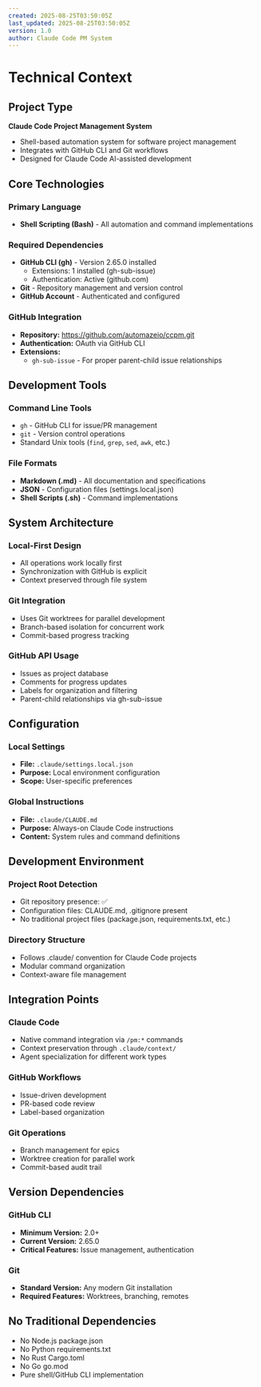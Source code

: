 ```yaml
---
created: 2025-08-25T03:50:05Z
last_updated: 2025-08-25T03:50:05Z
version: 1.0
author: Claude Code PM System
---
```


# Technical Context

## Project Type
**Claude Code Project Management System**
- Shell-based automation system for software project management
- Integrates with GitHub CLI and Git workflows
- Designed for Claude Code AI-assisted development

## Core Technologies

### Primary Language
- **Shell Scripting (Bash)** - All automation and command implementations

### Required Dependencies
- **GitHub CLI (gh)** - Version 2.65.0 installed
  - Extensions: 1 installed (gh-sub-issue)
  - Authentication: Active (github.com)
- **Git** - Repository management and version control
- **GitHub Account** - Authenticated and configured

### GitHub Integration
- **Repository:** https://github.com/automazeio/ccpm.git  
- **Authentication:** OAuth via GitHub CLI
- **Extensions:**
  - `gh-sub-issue` - For proper parent-child issue relationships

## Development Tools

### Command Line Tools
- `gh` - GitHub CLI for issue/PR management
- `git` - Version control operations
- Standard Unix tools (`find`, `grep`, `sed`, `awk`, etc.)

### File Formats
- **Markdown (.md)** - All documentation and specifications
- **JSON** - Configuration files (settings.local.json)
- **Shell Scripts (.sh)** - Command implementations

## System Architecture

### Local-First Design
- All operations work locally first
- Synchronization with GitHub is explicit
- Context preserved through file system

### Git Integration
- Uses Git worktrees for parallel development
- Branch-based isolation for concurrent work
- Commit-based progress tracking

### GitHub API Usage
- Issues as project database
- Comments for progress updates  
- Labels for organization and filtering
- Parent-child relationships via gh-sub-issue

## Configuration

### Local Settings
- **File:** `.claude/settings.local.json`
- **Purpose:** Local environment configuration
- **Scope:** User-specific preferences

### Global Instructions
- **File:** `.claude/CLAUDE.md` 
- **Purpose:** Always-on Claude Code instructions
- **Content:** System rules and command definitions

## Development Environment

### Project Root Detection
- Git repository presence: ✅
- Configuration files: CLAUDE.md, .gitignore present
- No traditional project files (package.json, requirements.txt, etc.)

### Directory Structure
- Follows .claude/ convention for Claude Code projects
- Modular command organization
- Context-aware file management

## Integration Points

### Claude Code
- Native command integration via `/pm:*` commands
- Context preservation through `.claude/context/`
- Agent specialization for different work types

### GitHub Workflows
- Issue-driven development
- PR-based code review
- Label-based organization

### Git Operations
- Branch management for epics
- Worktree creation for parallel work
- Commit-based audit trail

## Version Dependencies

### GitHub CLI
- **Minimum Version:** 2.0+
- **Current Version:** 2.65.0
- **Critical Features:** Issue management, authentication

### Git
- **Standard Version:** Any modern Git installation
- **Required Features:** Worktrees, branching, remotes

## No Traditional Dependencies
- No Node.js package.json
- No Python requirements.txt  
- No Rust Cargo.toml
- No Go go.mod
- Pure shell/GitHub CLI implementation